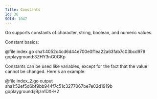 ```yaml
---
Title: Constants
Id: 36
SOId: 1047
---
```

Go supports constants of character, string, boolean, and numeric values.

Constant basics:

@file index.go sha1:4052c4cd6d44e700e0f1ea22a63fab7c03bcd979 goplayground:3ZHY3nG0GKp

Constants can be used like variables, except for the fact that the value cannot be changed. Here's an example:

@file index_2.go output sha1:52ef5d6bf9bb944f7c51c3277067be7e02d1919b goplayground:jBjzn1DX-H2

